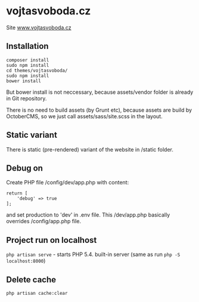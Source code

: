 # vojtasvoboda.cz

Site www.vojtasvoboda.cz

## Installation

```
composer install
sudo npm install
cd themes/vojtasvoboda/
sudo npm install
bower install
```

But bower install is not neccessary, because assets/vendor folder is already in Git repository.

There is no need to build assets (by Grunt etc), because assets are build by OctoberCMS, so we just call assets/sass/site.scss in the layout.

## Static variant

There is static (pre-rendered) variant of the website in /static folder.

## Debug on

Create PHP file /config/dev/app.php with content:

```
return [
    'debug' => true
];
```

and set production to 'dev' in .env file. This /dev/app.php basically overrides /config/app.php file.

## Project run on localhost

`php artisan serve` - starts PHP 5.4. built-in server (same as run `php -S localhost:8000`)

## Delete cache

`php artisan cache:clear`
